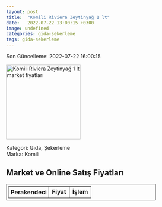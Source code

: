 ```yaml
---
layout: post
title:  "Komili Riviera Zeytinyağ 1 lt"
date:   2022-07-22 13:00:15 +0300
image: undefined
categories: gida-sekerleme
tags: gida-sekerleme
---
```


Son Güncelleme: 2022-07-22 16:00:15

<img src="undefined" width="200" alt="Komili Riviera Zeytinyağ 1 lt market fiyatları" />

Kategori: Gıda, Şekerleme
<br />
Marka: Komili

<h2>Market ve Online Satış Fiyatları</h2>

<table border="1" style="padding: 5px;width:80%;">
  <tr>
    <td style="padding: 5px;"><strong>Perakendeci</strong></td>
    <td><strong>Fiyat</strong></td>
    <td><strong>İşlem</strong></td>
  </tr>
  
</table>
